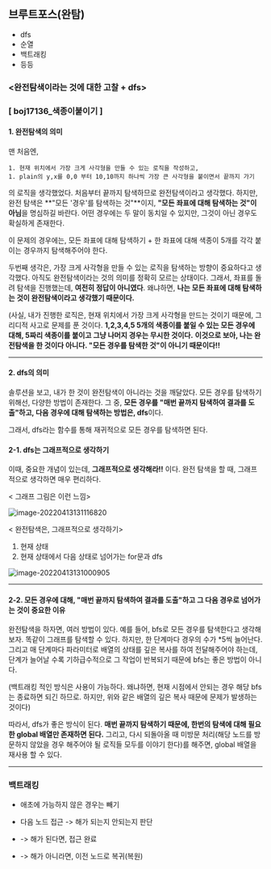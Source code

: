 ## 브루트포스(완탐)

- dfs
- 순열
- 백트래킹
- 등등



### <완전탐색이라는 것에 대한 고찰 + dfs>

### [ boj17136_색종이붙이기 ]

#### 1. 완전탐색의 의미

맨 처음엔, 

	1. 현재 위치에서 가장 크게 사각형을 만들 수 있는 로직을 작성하고, 
	1. plain의 y,x를 0,0 부터 10,10까지 하나씩 가장 큰 사각형을 붙이면서 끝까지 가기

의 로직을 생각했었다. 처음부터 끝까지 탐색하므로 완전탐색이라고 생각했다. 하지만, 완전 탐색은 **"모든 '경우'를 탐색하는 것"**이지, **"모든 좌표에 대해 탐색하는 것"이 아님**을 명심하길 바란다. 어떤 경우에는 두 말이 동치일 수 있지만, 그것이 아닌 경우도 확실하게 존재한다.

이 문제의 경우에는, 모든 좌표에 대해 탐색하기 + 한 좌표에 대해 색종이 5개를 각각 붙이는 경우까지 탐색해주어야 한다.



두번째 생각은, 가장 크게 사각형을 만들 수 있는 로직을 탐색하는 방향이 중요하다고 생각했다. 아직도 완전탐색이라는 것의 의미를 정확히 모르는 상태이다. 그래서, 좌표를 돌려 탐색을 진행했는데, **여전히 정답이 아니였다**. 왜냐하면, **나는 모든 좌표에 대해 탐색하는 것이 완전탐색이라고 생각했기 때문이다.** 

(사실, 내가 진행한 로직은, 현재 위치에서 가장 크게 사각형을 만드는 것이기 때문에, 그리디적 사고로 문제를 푼 것이다. **1,2,3,4,5 5개의 색종이를 붙일 수 있는 모든 경우에 대해, 5짜리 색종이를 붙이고 그냥 나머지 경우는 무시한 것이다.** 
**이것으로 보아, 나는 완전탐색을 한 것이다 아니다. "모든 경우를 탐색한 것"이 아니기 때문이다!!**

---

#### 2. dfs의 의미

솔루션을 보고, 내가 한 것이 완전탐색이 아니라는 것을 깨달았다. 모든 경우를 탐색하기 위해선, 다양한 방법이 존재한다. 
그 중, **모든 경우를 "매번 끝까지 탐색하여 결과를 도출"하고, 다음 경우에 대해 탐색하는 방법은, dfs**이다. 



그래서, dfs라는 함수를 통해 재귀적으로 모든 경우를 탐색하면 된다.



#### 2-1. dfs는 그래프적으로 생각하기

이때, 중요한 개념이 있는데, **그래프적으로 생각해라!!** 이다. 완전 탐색을 할 때, 그래프적으로 생각하면 매우 편리하다.

< 그래프 그림은 이런 느낌>

![image-20220413131116820](C:\Users\4545a\AppData\Roaming\Typora\typora-user-images\image-20220413131116820.png)

< 완전탐색은, 그래프적으로 생각하기>

1. 현재 상태 
2. 현재 상태에서 다음 상태로 넘어가는 for문과 dfs

![image-20220413131000905](C:\Users\4545a\AppData\Roaming\Typora\typora-user-images\image-20220413131000905.png)

---

#### 2-2. 모든 경우에 대해, "매번 끝까지 탐색하여 결과를 도출"하고 그 다음 경우로 넘어가는 것이 중요한 이유

완전탐색을 하자면, 여러 방법이 있다. 예를 들어, bfs로 모든 경우를 탐색한다고 생각해보자. 똑같이 그래프를 탐색할 수 있다. 하지만, 한 단계마다 경우의 수가 *5씩 늘어난다. 그리고 매 단계마다 파라미터로 배열의 상태를 깊은 복사를 하여 전달해주어야 하는데, 단계가 늘어날 수록 기하급수적으로 그 작업이 반복되기 때문에 bfs는 좋은 방법이 아니다.

(백트래킹 적인 방식은 사용이 가능하다. 왜냐하면, 현재 시점에서 안되는 경우 해당 bfs는 종료하면 되긴 하므로. 하지만, 위와 같은 배열의 깊은 복사 때문에 문제가 발생하는 것이다)



따라서, dfs가 좋은 방식이 된다. **매번 끝까지 탐색하기 때문에, 한번의 탐색에 대해 필요한 global 배열만 존재하면 된다.** 그리고, 다시 되돌아올 때 미방문 처리(해당 노드를 방문하지 않았을 경우 해주어야 될 로직들 모두를 이야기 한다)를 해주면, global 배열을 재사용 할 수 있다.

---







### 백트래킹

- 애초에 가능하지 않은 경우는 빼기

- 다음 노드 접근 -> 해가 되는지 안되는지 판단
- -> 해가 된다면, 접근 완료
- -> 해가 아니라면, 이전 노드로 복귀(복원)